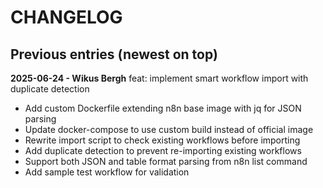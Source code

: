 # CHANGELOG

## Previous entries (newest on top)

**2025-06-24 - Wikus Bergh**
feat: implement smart workflow import with duplicate detection
- Add custom Dockerfile extending n8n base image with jq for JSON parsing
- Update docker-compose to use custom build instead of official image
- Rewrite import script to check existing workflows before importing
- Add duplicate detection to prevent re-importing existing workflows
- Support both JSON and table format parsing from n8n list command
- Add sample test workflow for validation

